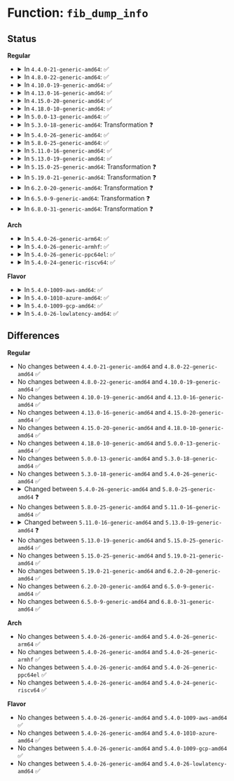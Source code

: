 # Function: <code>fib_dump_info</code>

## Status
<b>Regular</b>
<ul>
<li>
<details>
<summary>In <code>4.4.0-21-generic-amd64</code>: ✅</summary>

```c
int fib_dump_info(struct sk_buff * skb, u32 portid, u32 seq, int event, u32 tb_id, u8 type, __be32 dst, int dst_len, u8 tos, struct fib_info * fi, unsigned int flags)
```

```json
{
  "name": "fib_dump_info",
  "collision_type": "Unique Global",
  "inline_type": "No",
  "funcs": [
    {
      "addr": 18446744071586830448,
      "name": "fib_dump_info",
      "external": true,
      "loc": "net/ipv4/fib_semantics.c:1213",
      "file": "net/ipv4/fib_semantics.c",
      "inline": "seen, unknown",
      "caller_inline": [],
      "caller_func": [
        "net/ipv4/fib_semantics.c:rtmsg_fib",
        "net/ipv4/fib_trie.c:fib_table_dump"
      ]
    }
  ],
  "symbols": [
    {
      "addr": 18446744071586830448,
      "name": "fib_dump_info",
      "section": ".text",
      "bind": "STB_GLOBAL",
      "size": 1148
    }
  ]
}
```
</details>
</li>
<li>
<details>
<summary>In <code>4.8.0-22-generic-amd64</code>: ✅</summary>

```c
int fib_dump_info(struct sk_buff * skb, u32 portid, u32 seq, int event, u32 tb_id, u8 type, __be32 dst, int dst_len, u8 tos, struct fib_info * fi, unsigned int flags)
```

```json
{
  "name": "fib_dump_info",
  "collision_type": "Unique Global",
  "inline_type": "No",
  "funcs": [
    {
      "addr": 18446744071587279808,
      "name": "fib_dump_info",
      "external": true,
      "loc": "net/ipv4/fib_semantics.c:1222",
      "file": "net/ipv4/fib_semantics.c",
      "inline": "seen, unknown",
      "caller_inline": [],
      "caller_func": [
        "net/ipv4/fib_semantics.c:rtmsg_fib",
        "net/ipv4/fib_trie.c:fib_table_dump"
      ]
    }
  ],
  "symbols": [
    {
      "addr": 18446744071587279808,
      "name": "fib_dump_info",
      "section": ".text",
      "bind": "STB_GLOBAL",
      "size": 1124
    }
  ]
}
```
</details>
</li>
<li>
<details>
<summary>In <code>4.10.0-19-generic-amd64</code>: ✅</summary>

```c
int fib_dump_info(struct sk_buff * skb, u32 portid, u32 seq, int event, u32 tb_id, u8 type, __be32 dst, int dst_len, u8 tos, struct fib_info * fi, unsigned int flags)
```

```json
{
  "name": "fib_dump_info",
  "collision_type": "Unique Global",
  "inline_type": "No",
  "funcs": [
    {
      "addr": 18446744071587480784,
      "name": "fib_dump_info",
      "external": true,
      "loc": "net/ipv4/fib_semantics.c:1223",
      "file": "net/ipv4/fib_semantics.c",
      "inline": "seen, unknown",
      "caller_inline": [],
      "caller_func": [
        "net/ipv4/fib_semantics.c:rtmsg_fib",
        "net/ipv4/fib_trie.c:fib_table_dump"
      ]
    }
  ],
  "symbols": [
    {
      "addr": 18446744071587480784,
      "name": "fib_dump_info",
      "section": ".text",
      "bind": "STB_GLOBAL",
      "size": 1149
    }
  ]
}
```
</details>
</li>
<li>
<details>
<summary>In <code>4.13.0-16-generic-amd64</code>: ✅</summary>

```c
int fib_dump_info(struct sk_buff * skb, u32 portid, u32 seq, int event, u32 tb_id, u8 type, __be32 dst, int dst_len, u8 tos, struct fib_info * fi, unsigned int flags)
```

```json
{
  "name": "fib_dump_info",
  "collision_type": "Unique Global",
  "inline_type": "No",
  "funcs": [
    {
      "addr": 18446744071587617808,
      "name": "fib_dump_info",
      "external": true,
      "loc": "net/ipv4/fib_semantics.c:1293",
      "file": "net/ipv4/fib_semantics.c",
      "inline": "seen, unknown",
      "caller_inline": [],
      "caller_func": [
        "net/ipv4/route.c:inet_rtm_getroute",
        "net/ipv4/fib_semantics.c:rtmsg_fib",
        "net/ipv4/fib_trie.c:fib_table_dump"
      ]
    }
  ],
  "symbols": [
    {
      "addr": 18446744071587617808,
      "name": "fib_dump_info",
      "section": ".text",
      "bind": "STB_GLOBAL",
      "size": 1165
    }
  ]
}
```
</details>
</li>
<li>
<details>
<summary>In <code>4.15.0-20-generic-amd64</code>: ✅</summary>

```c
int fib_dump_info(struct sk_buff * skb, u32 portid, u32 seq, int event, u32 tb_id, u8 type, __be32 dst, int dst_len, u8 tos, struct fib_info * fi, unsigned int flags)
```

```json
{
  "name": "fib_dump_info",
  "collision_type": "Unique Global",
  "inline_type": "No",
  "funcs": [
    {
      "addr": 18446744071588142144,
      "name": "fib_dump_info",
      "external": true,
      "loc": "net/ipv4/fib_semantics.c:1328",
      "file": "net/ipv4/fib_semantics.c",
      "inline": "seen, unknown",
      "caller_inline": [],
      "caller_func": [
        "net/ipv4/route.c:inet_rtm_getroute",
        "net/ipv4/fib_semantics.c:rtmsg_fib",
        "net/ipv4/fib_trie.c:fib_table_dump"
      ]
    }
  ],
  "symbols": [
    {
      "addr": 18446744071588142144,
      "name": "fib_dump_info",
      "section": ".text",
      "bind": "STB_GLOBAL",
      "size": 1183
    }
  ]
}
```
</details>
</li>
<li>
<details>
<summary>In <code>4.18.0-10-generic-amd64</code>: ✅</summary>

```c
int fib_dump_info(struct sk_buff * skb, u32 portid, u32 seq, int event, u32 tb_id, u8 type, __be32 dst, int dst_len, u8 tos, struct fib_info * fi, unsigned int flags)
```

```json
{
  "name": "fib_dump_info",
  "collision_type": "Unique Global",
  "inline_type": "No",
  "funcs": [
    {
      "addr": 18446744071588497296,
      "name": "fib_dump_info",
      "external": true,
      "loc": "net/ipv4/fib_semantics.c:1291",
      "file": "net/ipv4/fib_semantics.c",
      "inline": "seen, unknown",
      "caller_inline": [],
      "caller_func": [
        "net/ipv4/route.c:inet_rtm_getroute",
        "net/ipv4/fib_semantics.c:rtmsg_fib",
        "net/ipv4/fib_trie.c:fib_table_dump"
      ]
    }
  ],
  "symbols": [
    {
      "addr": 18446744071588497296,
      "name": "fib_dump_info",
      "section": ".text",
      "bind": "STB_GLOBAL",
      "size": 1211
    }
  ]
}
```
</details>
</li>
<li>
<details>
<summary>In <code>5.0.0-13-generic-amd64</code>: ✅</summary>

```c
int fib_dump_info(struct sk_buff * skb, u32 portid, u32 seq, int event, u32 tb_id, u8 type, __be32 dst, int dst_len, u8 tos, struct fib_info * fi, unsigned int flags)
```

```json
{
  "name": "fib_dump_info",
  "collision_type": "Unique Global",
  "inline_type": "No",
  "funcs": [
    {
      "addr": 18446744071588692192,
      "name": "fib_dump_info",
      "external": true,
      "loc": "net/ipv4/fib_semantics.c:1278",
      "file": "net/ipv4/fib_semantics.c",
      "inline": "seen, unknown",
      "caller_inline": [],
      "caller_func": [
        "net/ipv4/route.c:inet_rtm_getroute",
        "net/ipv4/fib_semantics.c:rtmsg_fib",
        "net/ipv4/fib_trie.c:fib_table_dump"
      ]
    }
  ],
  "symbols": [
    {
      "addr": 18446744071588692192,
      "name": "fib_dump_info",
      "section": ".text",
      "bind": "STB_GLOBAL",
      "size": 1208
    }
  ]
}
```
</details>
</li>
<li>
<details>
<summary>In <code>5.3.0-18-generic-amd64</code>: Transformation ❓</summary>

```c
int fib_dump_info(struct sk_buff * skb, u32 portid, u32 seq, int event, u32 tb_id, u8 type, __be32 dst, int dst_len, u8 tos, struct fib_info * fi, unsigned int flags)
```

```json
{
  "name": "fib_dump_info",
  "collision_type": "Unique Global",
  "inline_type": "No",
  "funcs": [
    {
      "addr": 0,
      "name": "fib_dump_info",
      "external": true,
      "loc": "net/ipv4/fib_semantics.c:1727",
      "file": "net/ipv4/fib_semantics.c",
      "inline": "seen, unknown",
      "caller_inline": [],
      "caller_func": [
        "net/ipv4/route.c:inet_rtm_getroute",
        "net/ipv4/fib_semantics.c:rtmsg_fib",
        "net/ipv4/fib_trie.c:fib_table_dump"
      ]
    }
  ],
  "symbols": [
    {
      "addr": 18446744071589114055,
      "name": "fib_dump_info.cold",
      "section": ".text",
      "bind": "STB_LOCAL",
      "size": 27
    },
    {
      "addr": 18446744071589108864,
      "name": "fib_dump_info",
      "section": ".text",
      "bind": "STB_GLOBAL",
      "size": 1215
    }
  ]
}
```
</details>
</li>
<li>
<details>
<summary>In <code>5.4.0-26-generic-amd64</code>: ✅</summary>

```c
int fib_dump_info(struct sk_buff * skb, u32 portid, u32 seq, int event, u32 tb_id, u8 type, __be32 dst, int dst_len, u8 tos, struct fib_info * fi, unsigned int flags)
```

```json
{
  "name": "fib_dump_info",
  "collision_type": "Unique Global",
  "inline_type": "No",
  "funcs": [
    {
      "addr": 18446744071589333056,
      "name": "fib_dump_info",
      "external": true,
      "loc": "net/ipv4/fib_semantics.c:1727",
      "file": "net/ipv4/fib_semantics.c",
      "inline": "seen, unknown",
      "caller_inline": [],
      "caller_func": [
        "net/ipv4/route.c:inet_rtm_getroute",
        "net/ipv4/fib_semantics.c:rtmsg_fib",
        "net/ipv4/fib_trie.c:fib_table_dump"
      ]
    }
  ],
  "symbols": [
    {
      "addr": 18446744071589333056,
      "name": "fib_dump_info",
      "section": ".text",
      "bind": "STB_GLOBAL",
      "size": 1222
    }
  ]
}
```
</details>
</li>
<li>
<details>
<summary>In <code>5.8.0-25-generic-amd64</code>: ✅</summary>

```c
int fib_dump_info(struct sk_buff * skb, u32 portid, u32 seq, int event, struct fib_rt_info * fri, unsigned int flags)
```

```json
{
  "name": "fib_dump_info",
  "collision_type": "Unique Global",
  "inline_type": "No",
  "funcs": [
    {
      "addr": 18446744071590312368,
      "name": "fib_dump_info",
      "external": true,
      "loc": "net/ipv4/fib_semantics.c:1736",
      "file": "net/ipv4/fib_semantics.c",
      "inline": "seen, unknown",
      "caller_inline": [],
      "caller_func": [
        "net/ipv4/route.c:inet_rtm_getroute",
        "net/ipv4/fib_semantics.c:rtmsg_fib"
      ]
    }
  ],
  "symbols": [
    {
      "addr": 18446744071590312368,
      "name": "fib_dump_info",
      "section": ".text",
      "bind": "STB_GLOBAL",
      "size": 939
    }
  ]
}
```
</details>
</li>
<li>
<details>
<summary>In <code>5.11.0-16-generic-amd64</code>: ✅</summary>

```c
int fib_dump_info(struct sk_buff * skb, u32 portid, u32 seq, int event, struct fib_rt_info * fri, unsigned int flags)
```

```json
{
  "name": "fib_dump_info",
  "collision_type": "Unique Global",
  "inline_type": "No",
  "funcs": [
    {
      "addr": 18446744071590365424,
      "name": "fib_dump_info",
      "external": true,
      "loc": "net/ipv4/fib_semantics.c:1735",
      "file": "net/ipv4/fib_semantics.c",
      "inline": "seen, unknown",
      "caller_inline": [],
      "caller_func": [
        "net/ipv4/route.c:inet_rtm_getroute",
        "net/ipv4/fib_semantics.c:rtmsg_fib"
      ]
    }
  ],
  "symbols": [
    {
      "addr": 18446744071590365424,
      "name": "fib_dump_info",
      "section": ".text",
      "bind": "STB_GLOBAL",
      "size": 939
    }
  ]
}
```
</details>
</li>
<li>
<details>
<summary>In <code>5.13.0-19-generic-amd64</code>: ✅</summary>

```c
int fib_dump_info(struct sk_buff * skb, u32 portid, u32 seq, int event, const struct fib_rt_info * fri, unsigned int flags)
```

```json
{
  "name": "fib_dump_info",
  "collision_type": "Unique Global",
  "inline_type": "No",
  "funcs": [
    {
      "addr": 18446744071590281456,
      "name": "fib_dump_info",
      "external": true,
      "loc": "net/ipv4/fib_semantics.c:1736",
      "file": "net/ipv4/fib_semantics.c",
      "inline": "seen, unknown",
      "caller_inline": [],
      "caller_func": [
        "net/ipv4/route.c:inet_rtm_getroute",
        "net/ipv4/fib_semantics.c:rtmsg_fib",
        "net/ipv4/fib_trie.c:fib_alias_hw_flags_set"
      ]
    }
  ],
  "symbols": [
    {
      "addr": 18446744071590281456,
      "name": "fib_dump_info",
      "section": ".text",
      "bind": "STB_GLOBAL",
      "size": 1290
    }
  ]
}
```
</details>
</li>
<li>
<details>
<summary>In <code>5.15.0-25-generic-amd64</code>: Transformation ❓</summary>

```c
int fib_dump_info(struct sk_buff * skb, u32 portid, u32 seq, int event, const struct fib_rt_info * fri, unsigned int flags)
```

```json
{
  "name": "fib_dump_info",
  "collision_type": "Unique Global",
  "inline_type": "No",
  "funcs": [
    {
      "addr": 0,
      "name": "fib_dump_info",
      "external": true,
      "loc": "net/ipv4/fib_semantics.c:1780",
      "file": "net/ipv4/fib_semantics.c",
      "inline": "seen, unknown",
      "caller_inline": [],
      "caller_func": [
        "net/ipv4/route.c:inet_rtm_getroute",
        "net/ipv4/fib_semantics.c:rtmsg_fib",
        "net/ipv4/fib_trie.c:fn_trie_dump_leaf",
        "net/ipv4/fib_trie.c:fib_alias_hw_flags_set"
      ]
    }
  ],
  "symbols": [
    {
      "addr": 18446744071592726156,
      "name": "fib_dump_info.cold",
      "section": ".text",
      "bind": "STB_LOCAL",
      "size": 280
    },
    {
      "addr": 18446744071591067680,
      "name": "fib_dump_info",
      "section": ".text",
      "bind": "STB_GLOBAL",
      "size": 1379
    }
  ]
}
```
</details>
</li>
<li>
<details>
<summary>In <code>5.19.0-21-generic-amd64</code>: Transformation ❓</summary>

```c
int fib_dump_info(struct sk_buff * skb, u32 portid, u32 seq, int event, const struct fib_rt_info * fri, unsigned int flags)
```

```json
{
  "name": "fib_dump_info",
  "collision_type": "Unique Global",
  "inline_type": "No",
  "funcs": [
    {
      "addr": 0,
      "name": "fib_dump_info",
      "external": true,
      "loc": "net/ipv4/fib_semantics.c:1767",
      "file": "net/ipv4/fib_semantics.c",
      "inline": "seen, unknown",
      "caller_inline": [],
      "caller_func": [
        "net/ipv4/route.c:inet_rtm_getroute",
        "net/ipv4/fib_semantics.c:rtmsg_fib",
        "net/ipv4/fib_trie.c:fn_trie_dump_leaf",
        "net/ipv4/fib_trie.c:fib_alias_hw_flags_set"
      ]
    }
  ],
  "symbols": [
    {
      "addr": 18446744071594612417,
      "name": "fib_dump_info.cold",
      "section": ".text",
      "bind": "STB_LOCAL",
      "size": 272
    },
    {
      "addr": 18446744071592716816,
      "name": "fib_dump_info",
      "section": ".text",
      "bind": "STB_GLOBAL",
      "size": 1389
    }
  ]
}
```
</details>
</li>
<li>
<details>
<summary>In <code>6.2.0-20-generic-amd64</code>: Transformation ❓</summary>

```c
int fib_dump_info(struct sk_buff * skb, u32 portid, u32 seq, int event, const struct fib_rt_info * fri, unsigned int flags)
```

```json
{
  "name": "fib_dump_info",
  "collision_type": "Unique Global",
  "inline_type": "No",
  "funcs": [
    {
      "addr": 0,
      "name": "fib_dump_info",
      "external": true,
      "loc": "net/ipv4/fib_semantics.c:1773",
      "file": "net/ipv4/fib_semantics.c",
      "inline": "seen, unknown",
      "caller_inline": [],
      "caller_func": [
        "net/ipv4/route.c:inet_rtm_getroute",
        "net/ipv4/fib_semantics.c:rtmsg_fib",
        "net/ipv4/fib_trie.c:fn_trie_dump_leaf",
        "net/ipv4/fib_trie.c:fib_alias_hw_flags_set"
      ]
    }
  ],
  "symbols": [
    {
      "addr": 18446744071596347292,
      "name": "fib_dump_info.cold",
      "section": ".text",
      "bind": "STB_LOCAL",
      "size": 272
    },
    {
      "addr": 18446744071594587008,
      "name": "fib_dump_info",
      "section": ".text",
      "bind": "STB_GLOBAL",
      "size": 1389
    }
  ]
}
```
</details>
</li>
<li>
<details>
<summary>In <code>6.5.0-9-generic-amd64</code>: Transformation ❓</summary>

```c
int fib_dump_info(struct sk_buff * skb, u32 portid, u32 seq, int event, const struct fib_rt_info * fri, unsigned int flags)
```

```json
{
  "name": "fib_dump_info",
  "collision_type": "Unique Global",
  "inline_type": "No",
  "funcs": [
    {
      "addr": 0,
      "name": "fib_dump_info",
      "external": true,
      "loc": "net/ipv4/fib_semantics.c:1773",
      "file": "net/ipv4/fib_semantics.c",
      "inline": "seen, unknown",
      "caller_inline": [],
      "caller_func": [
        "net/ipv4/route.c:inet_rtm_getroute",
        "net/ipv4/fib_semantics.c:rtmsg_fib",
        "net/ipv4/fib_trie.c:fn_trie_dump_leaf",
        "net/ipv4/fib_trie.c:fib_alias_hw_flags_set"
      ]
    }
  ],
  "symbols": [
    {
      "addr": 18446744071596876327,
      "name": "fib_dump_info.cold",
      "section": ".text",
      "bind": "STB_LOCAL",
      "size": 272
    },
    {
      "addr": 18446744071594978656,
      "name": "fib_dump_info",
      "section": ".text",
      "bind": "STB_GLOBAL",
      "size": 1389
    }
  ]
}
```
</details>
</li>
<li>
<details>
<summary>In <code>6.8.0-31-generic-amd64</code>: Transformation ❓</summary>

```c
int fib_dump_info(struct sk_buff * skb, u32 portid, u32 seq, int event, const struct fib_rt_info * fri, unsigned int flags)
```

```json
{
  "name": "fib_dump_info",
  "collision_type": "Unique Global",
  "inline_type": "No",
  "funcs": [
    {
      "addr": 0,
      "name": "fib_dump_info",
      "external": true,
      "loc": "net/ipv4/fib_semantics.c:1780",
      "file": "net/ipv4/fib_semantics.c",
      "inline": "seen, unknown",
      "caller_inline": [],
      "caller_func": [
        "net/ipv4/route.c:inet_rtm_getroute",
        "net/ipv4/fib_semantics.c:rtmsg_fib",
        "net/ipv4/fib_trie.c:fn_trie_dump_leaf",
        "net/ipv4/fib_trie.c:fib_alias_hw_flags_set"
      ]
    }
  ],
  "symbols": [
    {
      "addr": 18446744071597800421,
      "name": "fib_dump_info.cold",
      "section": ".text",
      "bind": "STB_LOCAL",
      "size": 272
    },
    {
      "addr": 18446744071595791152,
      "name": "fib_dump_info",
      "section": ".text",
      "bind": "STB_GLOBAL",
      "size": 1389
    }
  ]
}
```
</details>
</li>
</ul>
<b>Arch</b>
<ul>
<li>
<details>
<summary>In <code>5.4.0-26-generic-arm64</code>: ✅</summary>

```c
int fib_dump_info(struct sk_buff * skb, u32 portid, u32 seq, int event, u32 tb_id, u8 type, __be32 dst, int dst_len, u8 tos, struct fib_info * fi, unsigned int flags)
```

```json
{
  "name": "fib_dump_info",
  "collision_type": "Unique Global",
  "inline_type": "No",
  "funcs": [
    {
      "addr": 18446603336502971992,
      "name": "fib_dump_info",
      "external": true,
      "loc": "net/ipv4/fib_semantics.c:1727",
      "file": "net/ipv4/fib_semantics.c",
      "inline": "seen, unknown",
      "caller_inline": [],
      "caller_func": [
        "net/ipv4/route.c:inet_rtm_getroute",
        "net/ipv4/fib_semantics.c:rtmsg_fib",
        "net/ipv4/fib_trie.c:fib_table_dump"
      ]
    }
  ],
  "symbols": [
    {
      "addr": 18446603336502971992,
      "name": "fib_dump_info",
      "section": ".text",
      "bind": "STB_GLOBAL",
      "size": 1176
    }
  ]
}
```
</details>
</li>
<li>
<details>
<summary>In <code>5.4.0-26-generic-armhf</code>: ✅</summary>

```c
int fib_dump_info(struct sk_buff * skb, u32 portid, u32 seq, int event, u32 tb_id, u8 type, __be32 dst, int dst_len, u8 tos, struct fib_info * fi, unsigned int flags)
```

```json
{
  "name": "fib_dump_info",
  "collision_type": "Unique Global",
  "inline_type": "No",
  "funcs": [
    {
      "addr": 3235661220,
      "name": "fib_dump_info",
      "external": true,
      "loc": "net/ipv4/fib_semantics.c:1727",
      "file": "net/ipv4/fib_semantics.c",
      "inline": "seen, unknown",
      "caller_inline": [],
      "caller_func": [
        "net/ipv4/route.c:inet_rtm_getroute",
        "net/ipv4/fib_semantics.c:rtmsg_fib",
        "net/ipv4/fib_trie.c:fib_table_dump"
      ]
    }
  ],
  "symbols": [
    {
      "addr": 3235661220,
      "name": "fib_dump_info",
      "section": ".text",
      "bind": "STB_GLOBAL",
      "size": 1284
    }
  ]
}
```
</details>
</li>
<li>
<details>
<summary>In <code>5.4.0-26-generic-ppc64el</code>: ✅</summary>

```c
int fib_dump_info(struct sk_buff * skb, u32 portid, u32 seq, int event, u32 tb_id, u8 type, __be32 dst, int dst_len, u8 tos, struct fib_info * fi, unsigned int flags)
```

```json
{
  "name": "fib_dump_info",
  "collision_type": "Unique Global",
  "inline_type": "No",
  "funcs": [
    {
      "addr": 13835058055296653856,
      "name": "fib_dump_info",
      "external": true,
      "loc": "net/ipv4/fib_semantics.c:1727",
      "file": "net/ipv4/fib_semantics.c",
      "inline": "seen, unknown",
      "caller_inline": [],
      "caller_func": [
        "net/ipv4/route.c:inet_rtm_getroute",
        "net/ipv4/fib_semantics.c:rtmsg_fib",
        "net/ipv4/fib_trie.c:fib_table_dump"
      ]
    }
  ],
  "symbols": [
    {
      "addr": 13835058055296653856,
      "name": "fib_dump_info",
      "section": ".text",
      "bind": "STB_GLOBAL",
      "size": 1564
    }
  ]
}
```
</details>
</li>
<li>
<details>
<summary>In <code>5.4.0-24-generic-riscv64</code>: ✅</summary>

```c
int fib_dump_info(struct sk_buff * skb, u32 portid, u32 seq, int event, u32 tb_id, u8 type, __be32 dst, int dst_len, u8 tos, struct fib_info * fi, unsigned int flags)
```

```json
{
  "name": "fib_dump_info",
  "collision_type": "Unique Global",
  "inline_type": "No",
  "funcs": [
    {
      "addr": 18446743936279051358,
      "name": "fib_dump_info",
      "external": true,
      "loc": "net/ipv4/fib_semantics.c:1727",
      "file": "net/ipv4/fib_semantics.c",
      "inline": "seen, unknown",
      "caller_inline": [],
      "caller_func": [
        "net/ipv4/route.c:inet_rtm_getroute",
        "net/ipv4/fib_semantics.c:rtmsg_fib",
        "net/ipv4/fib_trie.c:fib_table_dump"
      ]
    }
  ],
  "symbols": [
    {
      "addr": 18446743936279051358,
      "name": "fib_dump_info",
      "section": ".text",
      "bind": "STB_GLOBAL",
      "size": 942
    }
  ]
}
```
</details>
</li>
</ul>
<b>Flavor</b>
<ul>
<li>
<details>
<summary>In <code>5.4.0-1009-aws-amd64</code>: ✅</summary>

```c
int fib_dump_info(struct sk_buff * skb, u32 portid, u32 seq, int event, u32 tb_id, u8 type, __be32 dst, int dst_len, u8 tos, struct fib_info * fi, unsigned int flags)
```

```json
{
  "name": "fib_dump_info",
  "collision_type": "Unique Global",
  "inline_type": "No",
  "funcs": [
    {
      "addr": 18446744071588939232,
      "name": "fib_dump_info",
      "external": true,
      "loc": "net/ipv4/fib_semantics.c:1727",
      "file": "net/ipv4/fib_semantics.c",
      "inline": "seen, unknown",
      "caller_inline": [],
      "caller_func": [
        "net/ipv4/route.c:inet_rtm_getroute",
        "net/ipv4/fib_semantics.c:rtmsg_fib",
        "net/ipv4/fib_trie.c:fib_table_dump"
      ]
    }
  ],
  "symbols": [
    {
      "addr": 18446744071588939232,
      "name": "fib_dump_info",
      "section": ".text",
      "bind": "STB_GLOBAL",
      "size": 1222
    }
  ]
}
```
</details>
</li>
<li>
<details>
<summary>In <code>5.4.0-1010-azure-amd64</code>: ✅</summary>

```c
int fib_dump_info(struct sk_buff * skb, u32 portid, u32 seq, int event, u32 tb_id, u8 type, __be32 dst, int dst_len, u8 tos, struct fib_info * fi, unsigned int flags)
```

```json
{
  "name": "fib_dump_info",
  "collision_type": "Unique Global",
  "inline_type": "No",
  "funcs": [
    {
      "addr": 18446744071588651168,
      "name": "fib_dump_info",
      "external": true,
      "loc": "net/ipv4/fib_semantics.c:1727",
      "file": "net/ipv4/fib_semantics.c",
      "inline": "seen, unknown",
      "caller_inline": [],
      "caller_func": [
        "net/ipv4/route.c:inet_rtm_getroute",
        "net/ipv4/fib_semantics.c:rtmsg_fib",
        "net/ipv4/fib_trie.c:fib_table_dump"
      ]
    }
  ],
  "symbols": [
    {
      "addr": 18446744071588651168,
      "name": "fib_dump_info",
      "section": ".text",
      "bind": "STB_GLOBAL",
      "size": 1222
    }
  ]
}
```
</details>
</li>
<li>
<details>
<summary>In <code>5.4.0-1009-gcp-amd64</code>: ✅</summary>

```c
int fib_dump_info(struct sk_buff * skb, u32 portid, u32 seq, int event, u32 tb_id, u8 type, __be32 dst, int dst_len, u8 tos, struct fib_info * fi, unsigned int flags)
```

```json
{
  "name": "fib_dump_info",
  "collision_type": "Unique Global",
  "inline_type": "No",
  "funcs": [
    {
      "addr": 18446744071589375616,
      "name": "fib_dump_info",
      "external": true,
      "loc": "net/ipv4/fib_semantics.c:1727",
      "file": "net/ipv4/fib_semantics.c",
      "inline": "seen, unknown",
      "caller_inline": [],
      "caller_func": [
        "net/ipv4/route.c:inet_rtm_getroute",
        "net/ipv4/fib_semantics.c:rtmsg_fib",
        "net/ipv4/fib_trie.c:fib_table_dump"
      ]
    }
  ],
  "symbols": [
    {
      "addr": 18446744071589375616,
      "name": "fib_dump_info",
      "section": ".text",
      "bind": "STB_GLOBAL",
      "size": 1222
    }
  ]
}
```
</details>
</li>
<li>
<details>
<summary>In <code>5.4.0-26-lowlatency-amd64</code>: ✅</summary>

```c
int fib_dump_info(struct sk_buff * skb, u32 portid, u32 seq, int event, u32 tb_id, u8 type, __be32 dst, int dst_len, u8 tos, struct fib_info * fi, unsigned int flags)
```

```json
{
  "name": "fib_dump_info",
  "collision_type": "Unique Global",
  "inline_type": "No",
  "funcs": [
    {
      "addr": 18446744071589418592,
      "name": "fib_dump_info",
      "external": true,
      "loc": "net/ipv4/fib_semantics.c:1727",
      "file": "net/ipv4/fib_semantics.c",
      "inline": "seen, unknown",
      "caller_inline": [],
      "caller_func": [
        "net/ipv4/route.c:inet_rtm_getroute",
        "net/ipv4/fib_semantics.c:rtmsg_fib",
        "net/ipv4/fib_trie.c:fib_table_dump"
      ]
    }
  ],
  "symbols": [
    {
      "addr": 18446744071589418592,
      "name": "fib_dump_info",
      "section": ".text",
      "bind": "STB_GLOBAL",
      "size": 1222
    }
  ]
}
```
</details>
</li>
</ul>

## Differences
<b>Regular</b>
<ul>
<li>
No changes between <code>4.4.0-21-generic-amd64</code> and <code>4.8.0-22-generic-amd64</code> ✅
</li>
<li>
No changes between <code>4.8.0-22-generic-amd64</code> and <code>4.10.0-19-generic-amd64</code> ✅
</li>
<li>
No changes between <code>4.10.0-19-generic-amd64</code> and <code>4.13.0-16-generic-amd64</code> ✅
</li>
<li>
No changes between <code>4.13.0-16-generic-amd64</code> and <code>4.15.0-20-generic-amd64</code> ✅
</li>
<li>
No changes between <code>4.15.0-20-generic-amd64</code> and <code>4.18.0-10-generic-amd64</code> ✅
</li>
<li>
No changes between <code>4.18.0-10-generic-amd64</code> and <code>5.0.0-13-generic-amd64</code> ✅
</li>
<li>
No changes between <code>5.0.0-13-generic-amd64</code> and <code>5.3.0-18-generic-amd64</code> ✅
</li>
<li>
No changes between <code>5.3.0-18-generic-amd64</code> and <code>5.4.0-26-generic-amd64</code> ✅
</li>
<li>
<details>
<summary>Changed between <code>5.4.0-26-generic-amd64</code> and <code>5.8.0-25-generic-amd64</code> ❓</summary>
<ul>
<li>
<b>Param added. </b>
<code>struct fib_rt_info * fri</code>
</li>
<li>
<b>Param removed. </b>
<code>u32 tb_id</code>
</li>
<li>
<b>Param removed. </b>
<code>u8 type</code>
</li>
<li>
<b>Param removed. </b>
<code>__be32 dst</code>
</li>
<li>
<b>Param removed. </b>
<code>int dst_len</code>
</li>
<li>
<b>Param removed. </b>
<code>u8 tos</code>
</li>
<li>
<b>Param removed. </b>
<code>struct fib_info * fi</code>
</li>
<li>
<b>Param reordered. </b>
<code>skb, portid, seq, event, tb_id, type, dst, dst_len, tos, fi, flags</code> ➡️ <code>skb, portid, seq, event, fri, flags</code>
</li>
</ul>
</details>
</li>
<li>
No changes between <code>5.8.0-25-generic-amd64</code> and <code>5.11.0-16-generic-amd64</code> ✅
</li>
<li>
<details>
<summary>Changed between <code>5.11.0-16-generic-amd64</code> and <code>5.13.0-19-generic-amd64</code> ❓</summary>
<ul>
<li>
<b>Param type changed. </b>
<code>struct fib_rt_info * fri</code> ➡️ <code>const struct fib_rt_info * fri</code>
</li>
</ul>
</details>
</li>
<li>
No changes between <code>5.13.0-19-generic-amd64</code> and <code>5.15.0-25-generic-amd64</code> ✅
</li>
<li>
No changes between <code>5.15.0-25-generic-amd64</code> and <code>5.19.0-21-generic-amd64</code> ✅
</li>
<li>
No changes between <code>5.19.0-21-generic-amd64</code> and <code>6.2.0-20-generic-amd64</code> ✅
</li>
<li>
No changes between <code>6.2.0-20-generic-amd64</code> and <code>6.5.0-9-generic-amd64</code> ✅
</li>
<li>
No changes between <code>6.5.0-9-generic-amd64</code> and <code>6.8.0-31-generic-amd64</code> ✅
</li>
</ul>
<b>Arch</b>
<ul>
<li>
No changes between <code>5.4.0-26-generic-amd64</code> and <code>5.4.0-26-generic-arm64</code> ✅
</li>
<li>
No changes between <code>5.4.0-26-generic-amd64</code> and <code>5.4.0-26-generic-armhf</code> ✅
</li>
<li>
No changes between <code>5.4.0-26-generic-amd64</code> and <code>5.4.0-26-generic-ppc64el</code> ✅
</li>
<li>
No changes between <code>5.4.0-26-generic-amd64</code> and <code>5.4.0-24-generic-riscv64</code> ✅
</li>
</ul>
<b>Flavor</b>
<ul>
<li>
No changes between <code>5.4.0-26-generic-amd64</code> and <code>5.4.0-1009-aws-amd64</code> ✅
</li>
<li>
No changes between <code>5.4.0-26-generic-amd64</code> and <code>5.4.0-1010-azure-amd64</code> ✅
</li>
<li>
No changes between <code>5.4.0-26-generic-amd64</code> and <code>5.4.0-1009-gcp-amd64</code> ✅
</li>
<li>
No changes between <code>5.4.0-26-generic-amd64</code> and <code>5.4.0-26-lowlatency-amd64</code> ✅
</li>
</ul>
